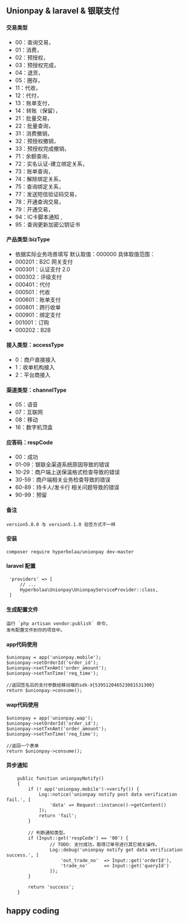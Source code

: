 ## Unionpay & laravel & 银联支付

#### 交易类型
 * 00：查询交易，
 * 01：消费，
 * 02：预授权，
 * 03：预授权完成，
 * 04：退货，
 * 05：圈存，
 * 11：代收，
 * 12：代付，
 * 13：账单支付，
 * 14：转账（保留），
 * 21：批量交易，
 * 22：批量查询，
 * 31：消费撤销，
 * 32：预授权撤销，
 * 33：预授权完成撤销，
 * 71：余额查询，
 * 72：实名认证-建立绑定关系，
 * 73：账单查询，
 * 74：解除绑定关系，
 * 75：查询绑定关系，
 * 77：发送短信验证码交易，
 * 78：开通查询交易，
 * 79：开通交易，
 * 94：IC卡脚本通知 ,
 * 95：查询更新加密公钥证书
 
#### 产品类型:bizType
 * 依据实际业务场景填写 默认取值：000000 具体取值范围：
 * 000201：B2C 网关支付
 * 000301：认证支付 2.0
 * 000302：评级支付
 * 000401：代付
 * 000501：代收
 * 000601：账单支付
 * 000801：跨行收单
 * 000901：绑定支付
 * 001001：订购
 * 000202：B2B
 
#### 接入类型：accessType
 * 0：商户直接接入
 * 1：收单机构接入
 * 2：平台商接入

#### 渠道类型：channelType
 * 05：语音
 * 07：互联网
 * 08：移动
 * 16：数字机顶盒

#### 应答码：respCode
 * 00：成功
 * 01-09：银联全渠道系统原因导致的错误
 * 10-29：商户端上送保温格式检查导致的错误
 * 30-59：商户端相关业务检查导致的错误
 * 60-89：持卡人/发卡行 相关问题导致的错误
 * 90-99：预留
 

 
#### 备注
    version5.0.0 与 version5.1.0 验签方式不一样
 
 
#### 安装
    composer require hyperbolaa/unionpay dev-master
 
#### laravel 配置
     'providers' => [
         // ...
         Hyperbolaa\Unionpay\UnionpayServiceProvider::class,
     ]
  
#### 生成配置文件
    运行 `php artisan vendor:publish` 命令，
    发布配置文件到你的项目中。
 
#### app代码使用
    $unionpay = app('unionpay.mobile');
    $unionpay->setOrderId('order_id');
    $unionpay->setTxnAmt('order_amount');
    $unionpay->setTxnTime('req_time');
    
    //返回签名后的支付参数给移动端的sdk-》{539512046523081531300}
    return $unionpay->consume();
    
#### wap代码使用
    $unionpay = app('unionpay.wap');
    $unionpay->setOrderId('order_id');
    $unionpay->setTxnAmt('order_amount');
    $unionpay->setTxnTime('req_time');
    
    //返回一个表单
    return $unionpay->consume();
    
#### 异步通知
    	public function unionpayNotify()
    	{
    		if (! app('unionpay.mobile')->verify()) {
    			Log::notice('unionpay notify post data verification fail.', [
    				'data' => Request::instance()->getContent()
    			]);
    			return 'fail';
    		}
    
    		// 判断通知类型。
    		if (Input::get('respCode') == '00') {
    				// TODO: 支付成功，取得订单号进行其它相关操作。
    				Log::debug('unionpay notify get data verification success.', [
    					'out_trade_no'  => Input::get('orderId'),
    					'trade_no'      => Input::get('queryId')
    				]);
    		}
    
    		return 'success';
    	}

 ## happy coding
 
 
